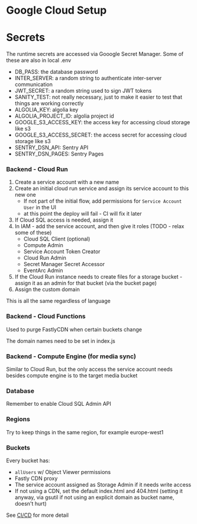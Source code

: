 # Google Cloud Setup

# Secrets

The runtime secrets are accessed via Gooogle Secret Manager. 
Some of these are also in local .env

  * DB_PASS: the database password
  * INTER_SERVER: a random string to authenticate inter-server communication
  * JWT_SECRET: a random string used to sign JWT tokens
  * SANITY_TEST: not really necessary, just to make it easier to test that things are working correctly
  * ALGOLIA_KEY: algolia key
  * ALGOLIA_PROJECT_ID: algolia project id
  * GOOGLE_S3_ACCESS_KEY: the access key for accessing cloud storage like s3
  * GOOGLE_S3_ACCESS_SECRET: the access secret for accessing cloud storage like s3
  * SENTRY_DSN_API: Sentry API 
  * SENTRY_DSN_PAGES: Sentry Pages

### Backend - Cloud Run

1. Create a service account with a new name
2. Create an initial cloud run service and assign its service account to this new one 
    * If not part of the initial flow, add permissions for `Service Account User` in the UI
    * at this point the deploy will fail - CI will fix it later
3. If Cloud SQL access is needed, assign it
4. In IAM - add the service account, and then give it roles (TODO - relax some of these)
    * Cloud SQL Client (optional)
    * Compute Admin
    * Service Account Token Creator
    * Cloud Run Admin
    * Secret Manager Secret Accessor
    * EventArc Admin
5. If the Cloud Run instance needs to create files for a storage bucket - assign it as an admin for that bucket (via the bucket page)
6. Assign the custom domain

This is all the same regardless of language

### Backend - Cloud Functions 

Used to purge FastlyCDN when certain buckets change

The domain names need to be set in index.js

### Backend - Compute Engine (for media sync)

Similar to Cloud Run, but the only access the service account needs besides compute engine is to the target media bucket

### Database

Remember to enable Cloud SQL Admin API


### Regions

Try to keep things in the same region, for example europe-west1

### Buckets

Every bucket has:
  * `allUsers` w/ Object Viewer permissions
  * Fastly CDN proxy
  * The service account assigned as Storage Admin if it needs write access
  * If not using a CDN, set the default index.html and 404.html (setting it anyway, via gsutil if not using an explicit domain as bucket name, doesn't hurt)

See [CI/CD](../ci-cd/ci_cd.md) for more detail